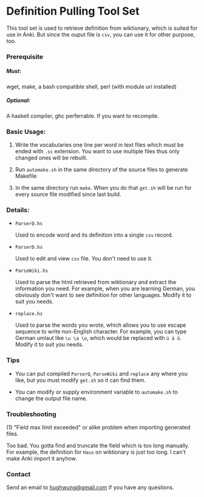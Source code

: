 Definition Pulling Tool Set
===========================

This tool set is used to retrieve definition from wiktionary, which is
suited for use in Anki. But since the ouput file is `csv`, you can use
it for other purpose, too.

### Prerequisite

##### Must:

wget, make, a bash compatible shell, perl (with module uri installed)

##### Optional:

A haskell compiler, ghc perferrable. If you want to recompile.

### Basic Usage:

1.  Write the vocabularies one line per word in text files which must be
    ended with `.sc` extension. You want to use multiple files thus only
    changed ones will be rebuilt.

2.  Run `automake.sh` in the same directory of the source files to
    generate Makefile

3.  In the same directory run `make`. When you do that `get.sh` will be
    run for every source file modified since last build.

### Details:

-   `ParserQ.hs`

    Used to encode word and its definition into a single `csv` record.

-   `ParserD.hs`

    Used to edit and view `csv` file. You don't need to use it.

-   `ParseWiki.hs`

    Used to parse the html retrieved from wiktionary and extract the
    information you need. For example, when you are learning German, you
    obviously don't want to see definition for other languages. Modify
    it to suit you needs.

-   `replace.hs`

    Used to parse the words you wrote, which allows you to use escape
    sequence to write non-English character. For example, you can type
    German umlaut like `\u \a \o`, which would be replaced with `ü ä ö`.
    Modify it to suit you needs.

### Tips

-   You can put compiled `ParserQ`, `ParseWiki` and `replace` any where
    you like, but you must modify `get.sh` so it can find them.

-   You can modify or supply environment variable to `automake.sh` to
    change the output file name.

### Troubleshooting

(1) "Field max limit exceeded" or alike problem when importing
    generated files.

Too bad. You gotta find and truncate the field which is too long
manually. For example, the definition for `Haus` on wiktionary is just
too long. I can't make Anki import it anyhow.

### Contact

Send an email to <hughwung@gmail.com> if you have any questions.
